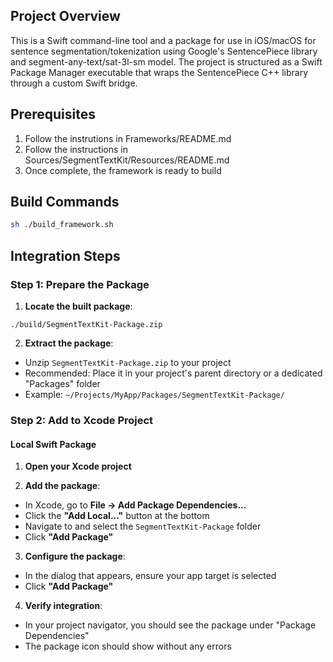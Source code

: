 ## Project Overview
This is a Swift command-line tool and a package for use in iOS/macOS for sentence segmentation/tokenization using Google's SentencePiece library and segment-any-text/sat-3l-sm model. The project is structured as a Swift Package Manager
executable that wraps the SentencePiece C++ library through a custom Swift bridge.

## Prerequisites
1. Follow the instrutions in Frameworks/README.md
2. Follow the instructions in Sources/SegmentTextKit/Resources/README.md
3. Once complete, the framework is ready to build

## Build Commands
```bash
sh ./build_framework.sh
```

## Integration Steps
### Step 1: Prepare the Package
1. **Locate the built package**:
```
./build/SegmentTextKit-Package.zip
```
2. **Extract the package**:
- Unzip `SegmentTextKit-Package.zip` to your project
- Recommended: Place it in your project's parent directory or a dedicated "Packages" folder
- Example: `~/Projects/MyApp/Packages/SegmentTextKit-Package/`

### Step 2: Add to Xcode Project
#### Local Swift Package
1. **Open your Xcode project**

2. **Add the package**:
- In Xcode, go to **File → Add Package Dependencies...**
- Click the **"Add Local..."** button at the bottom
- Navigate to and select the `SegmentTextKit-Package` folder
- Click **"Add Package"**

3. **Configure the package**:
- In the dialog that appears, ensure your app target is selected
- Click **"Add Package"**

4. **Verify integration**:
- In your project navigator, you should see the package under "Package Dependencies"
- The package icon should show without any errors

